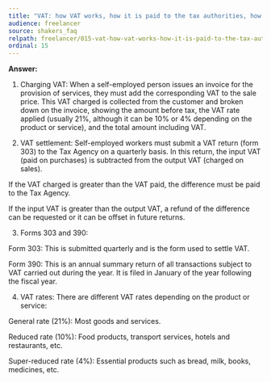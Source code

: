```yaml
---
title: "VAT: how VAT works, how it is paid to the tax authorities, how it is deducted?"
audience: freelancer
source: shakers_faq
relpath: freelancer/015-vat-how-vat-works-how-it-is-paid-to-the-tax-authorities-how-it-is-deducted.md
ordinal: 15
---
```


**Answer:**

1. Charging VAT: When a self-employed person issues an invoice for the provision of services, they must add the corresponding VAT to the sale price. This VAT charged is collected from the customer and broken down on the invoice, showing the amount before tax, the VAT rate applied (usually 21%, although it can be 10% or 4% depending on the product or service), and the total amount including VAT.




2. VAT settlement: Self-employed workers must submit a VAT return (form 303) to the Tax Agency on a quarterly basis. In this return, the input VAT (paid on purchases) is subtracted from the output VAT (charged on sales).

If the VAT charged is greater than the VAT paid, the difference must be paid to the Tax Agency.

If the input VAT is greater than the output VAT, a refund of the difference can be requested or it can be offset in future returns.

3. Forms 303 and 390:


Form 303: This is submitted quarterly and is the form used to settle VAT.

Form 390: This is an annual summary return of all transactions subject to VAT carried out during the year. It is filed in January of the year following the fiscal year.

4. VAT rates: There are different VAT rates depending on the product or service:


General rate (21%): Most goods and services.

Reduced rate (10%): Food products, transport services, hotels and restaurants, etc.

Super-reduced rate (4%): Essential products such as bread, milk, books, medicines, etc.
